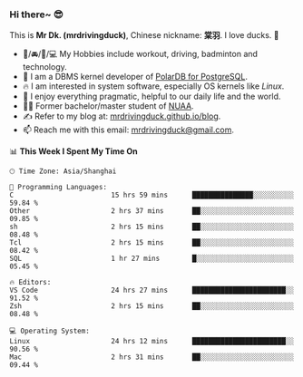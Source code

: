### Hi there~ 😎

This is **Mr Dk. (mrdrivingduck)**, Chinese nickname: **棠羽**. I love ducks. 🦆

- 💪/🚘/🏸/💻 My Hobbies include workout, driving, badminton and technology.
- 🍊 I am a DBMS kernel developer of [PolarDB for PostgreSQL](https://github.com/ApsaraDB/PolarDB-for-PostgreSQL).
- 🔥 I am interested in system software, especially OS kernels like *Linux*.
- 🔧 I enjoy everything pragmatic, helpful to our daily life and the world.
- 👨‍🎓 Former bachelor/master student of [NUAA](https://en.wikipedia.org/wiki/Nanjing_University_of_Aeronautics_and_Astronautics).
- ✍ Refer to my blog at: [mrdrivingduck.github.io/blog](https://mrdrivingduck.github.io/blog/).
- 📫 Reach me with this email: [mrdrivingduck@gmail.com](mailto:mrdrivingduck@gmail.com).

<!--START_SECTION:waka-->
📊 **This Week I Spent My Time On** 

```text
🕑︎ Time Zone: Asia/Shanghai

💬 Programming Languages: 
C                        15 hrs 59 mins      ███████████████░░░░░░░░░░   59.84 % 
Other                    2 hrs 37 mins       ██░░░░░░░░░░░░░░░░░░░░░░░   09.85 % 
sh                       2 hrs 15 mins       ██░░░░░░░░░░░░░░░░░░░░░░░   08.48 % 
Tcl                      2 hrs 15 mins       ██░░░░░░░░░░░░░░░░░░░░░░░   08.42 % 
SQL                      1 hr 27 mins        █░░░░░░░░░░░░░░░░░░░░░░░░   05.45 % 

🔥 Editors: 
VS Code                  24 hrs 27 mins      ███████████████████████░░   91.52 % 
Zsh                      2 hrs 15 mins       ██░░░░░░░░░░░░░░░░░░░░░░░   08.48 % 

💻 Operating System: 
Linux                    24 hrs 12 mins      ███████████████████████░░   90.56 % 
Mac                      2 hrs 31 mins       ██░░░░░░░░░░░░░░░░░░░░░░░   09.44 % 
```


<!--END_SECTION:waka-->

<!-- ![Mr Dk.'s GitHub Stats](https://github-readme-stats.vercel.app/api?username=mrdrivingduck&count_private&show_icons=true&theme=buefy) -->

<!-- ![Most Used Languages](https://github-readme-stats.vercel.app/api/top-langs/?username=mrdrivingduck&exclude_repo=mips32-CPU,snort-tcp-socket&theme=buefy&layout=compact&langs_count=10) -->


<!--
**mrdrivingduck/mrdrivingduck** is a ✨ _special_ ✨ repository because its `README.md` (this file) appears on your GitHub profile.

Here are some ideas to get you started:

- 🔭 I’m currently working on ...
- 🌱 I’m currently learning ...
- 👯 I’m looking to collaborate on ...
- 🤔 I’m looking for help with ...
- 💬 Ask me about ...
- 📫 How to reach me: ...
- 😄 Pronouns: ...
- ⚡ Fun fact: ...
-->
